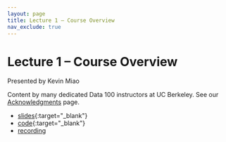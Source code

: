```yaml
---
layout: page
title: Lecture 1 – Course Overview
nav_exclude: true
---
```


# Lecture 1 – Course Overview

Presented by Kevin Miao

Content by many dedicated Data 100 instructors at UC Berkeley. See our [Acknowledgments](../../acks) page.

- [slides](https://docs.google.com/presentation/d/1sqHs6yVgMlf9BAMgcecRJYHHisFURJg5vLx7wUHYaJU/edit?usp=sharing){:target="_blank"}
- [code](https://data100.datahub.berkeley.edu/hub/user-redirect/git-pull?repo=https%3A%2F%2Fgithub.com%2FDS-100%2Fsu24-materials&urlpath=lab%2Ftree%2Fsu24-materials%2Flecture%2Flec01%2Flec01%2Flec01-su24.ipynb&branch=main){:target="_blank"}
- [recording](https://youtu.be/WdCF-e6Hfkg)